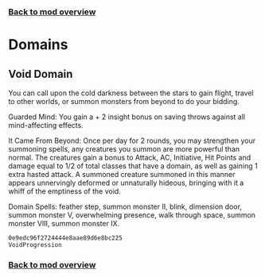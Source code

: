 ### [Back to mod overview](./README.md)

# Domains

## Void Domain

You can call upon the cold darkness between the stars to gain flight, travel to other worlds, or summon monsters from beyond to do your bidding.  
Guarded Mind: You gain a + 2 insight bonus on saving throws against all mind-affecting effects.  
It Came From Beyond: Once per day for 2 rounds, you may strengthen your summoning spells, any creatures you summon are more powerful than normal. The creatures gain a bonus to Attack, AC, Initiative, Hit Points and damage equal to 1/2 of total classes that have a domain, as well as gaining 1 extra hasted attack. A summoned creature summoned in this manner appears unnervingly deformed or unnaturally hideous, bringing with it a whiff of the emptiness of the void.  
Domain Spells: feather step, summon monster II, blink, dimension door, summon monster V, overwhelming presence, walk through space, summon monster VIII, summon monster IX.

`0e9edc96f2724444e8aae89d6e8bc225`  
`VoidProgression`  


### [Back to mod overview](./README.md)
